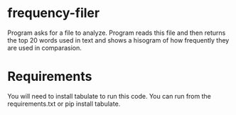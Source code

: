 # frequency-filer
Program asks for a file to analyze. Program reads this file and then returns the top 20 words used in text and shows a hisogram of how frequently they are used in comparasion.

# Requirements
You will need to install tabulate to run this code. You can run from the requirements.txt or pip install tabulate.
